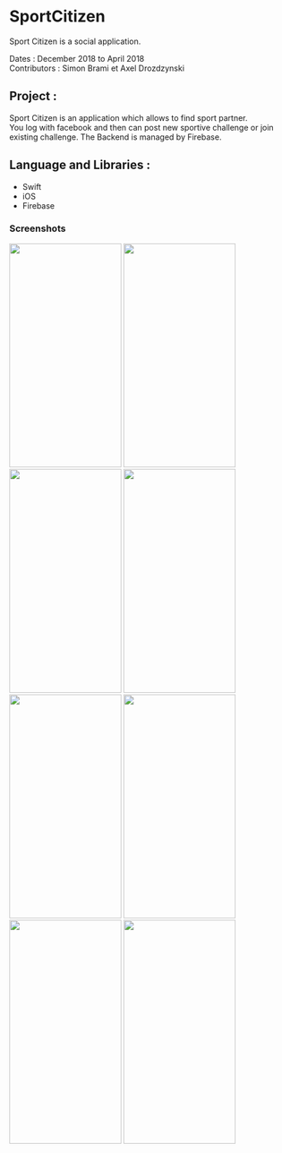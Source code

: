 # SportCitizen

<p>Sport Citizen is a social application.</p>

<p>Dates : December 2018 to April 2018<br/>
Contributors : Simon Brami et Axel Drozdzynski
</p>

## Project :
<p>Sport Citizen is an application which allows to find sport partner.<br/>
You log with facebook and then can post new sportive challenge or join existing challenge. The Backend is managed by Firebase.</p>

## Language and Libraries :
<ul>
  <li>Swift</li>
  <li>iOS</li>
  <li>Firebase</li>
</ul>

### Screenshots

<img src="https://user-images.githubusercontent.com/20972154/44479532-2ba32f80-a641-11e8-8916-a0b72d734a2b.png" width="200" height="400" /> <img src="https://user-images.githubusercontent.com/20972154/44479534-2c3bc600-a641-11e8-836c-391b0e6ccd44.png" width="200" height="400" /> <img src="https://user-images.githubusercontent.com/20972154/44479536-2c3bc600-a641-11e8-8bd6-965ac57cdcd8.png" width="200" height="400"/> <img src="https://user-images.githubusercontent.com/20972154/44479538-2c3bc600-a641-11e8-842c-abdf3fb6a7f2.png" width="200" height="400" /> <img src="https://user-images.githubusercontent.com/20972154/44479539-2c3bc600-a641-11e8-9bc6-38aa2768a825.png" width="200" height="400" /> <img src="https://user-images.githubusercontent.com/20972154/44479540-2cd45c80-a641-11e8-946e-ddc719c6f9b9.png" width="200" height="400" /> <img src="https://user-images.githubusercontent.com/20972154/44479541-2cd45c80-a641-11e8-9a4f-47da80396c6c.png" width="200" height="400" /> <img src="https://user-images.githubusercontent.com/20972154/44479542-2cd45c80-a641-11e8-92c9-ad86c78e2459.png" width="200" height="400" />

